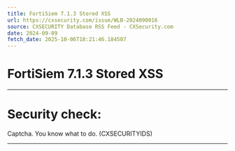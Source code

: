 ```yaml
---
title: FortiSiem 7.1.3 Stored XSS
url: https://cxsecurity.com/issue/WLB-2024090016
source: CXSECURITY Database RSS Feed - CXSecurity.com
date: 2024-09-09
fetch_date: 2025-10-06T18:21:46.184507
---
```


# FortiSiem 7.1.3 Stored XSS

---

# Security check:

Captcha. You know what to do. (CXSECURITYIDS)

---